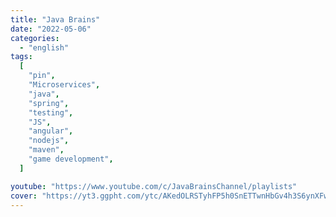 ```yaml
---
title: "Java Brains"
date: "2022-05-06"
categories:
  - "english"
tags:
  [
    "pin",
    "Microservices",
    "java",
    "spring",
    "testing",
    "JS",
    "angular",
    "nodejs",
    "maven",
    "game development",
  ]

youtube: "https://www.youtube.com/c/JavaBrainsChannel/playlists"
cover: "https://yt3.ggpht.com/ytc/AKedOLRSTyhFP5h0SnETTwnHbGv4h3S6ynXFwObVsrLcHA=s88-c-k-c0x00ffffff-no-rj"
---
```

